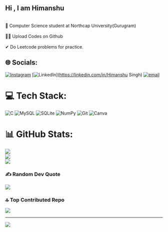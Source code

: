 ## Hi , I am Himanshu

<br>🧠 Computer Science student at Northcap University(Gurugram)</br>
<br>🧑‍💻 Upload Codes on Github</br>
<br>✔ Do Leetcode problems for practice.</br>


## 🌐 Socials:
[![Instagram](https://img.shields.io/badge/Instagram-%23E4405F.svg?logo=Instagram&logoColor=white)](https://instagram.com/himanshu_singh240407) [![LinkedIn](https://img.shields.io/badge/LinkedIn-%230077B5.svg?logo=linkedin&logoColor=white)](https://linkedin.com/in/Himanshu Singh) [![email](https://img.shields.io/badge/Email-D14836?logo=gmail&logoColor=white)](mailto:hs619689@gmail.com) 

# 💻 Tech Stack:
![C](https://img.shields.io/badge/c-%2300599C.svg?style=for-the-badge&logo=c&logoColor=white) ![MySQL](https://img.shields.io/badge/mysql-4479A1.svg?style=for-the-badge&logo=mysql&logoColor=white) ![SQLite](https://img.shields.io/badge/sqlite-%2307405e.svg?style=for-the-badge&logo=sqlite&logoColor=white) ![NumPy](https://img.shields.io/badge/numpy-%23013243.svg?style=for-the-badge&logo=numpy&logoColor=white) ![Git](https://img.shields.io/badge/git-%23F05033.svg?style=for-the-badge&logo=git&logoColor=white) ![Canva](https://img.shields.io/badge/Canva-%2300C4CC.svg?style=for-the-badge&logo=Canva&logoColor=white)
# 📊 GitHub Stats:
![](https://github-readme-stats.vercel.app/api?username=STROKE-MODS&theme=merko&hide_border=false&include_all_commits=true&count_private=false)<br/>
![](https://nirzak-streak-stats.vercel.app/?user=STROKE-MODS&theme=merko&hide_border=false)<br/>
![](https://github-readme-stats.vercel.app/api/top-langs/?username=STROKE-MODS&theme=merko&hide_border=false&include_all_commits=true&count_private=false&layout=compact)

### ✍️ Random Dev Quote
![](https://quotes-github-readme.vercel.app/api?type=horizontal&theme=merko)

### 🔝 Top Contributed Repo
![](https://github-contributor-stats.vercel.app/api?username=STROKE-MODS&limit=5&theme=ocean_dark&combine_all_yearly_contributions=true)

---
[![](https://visitcount.itsvg.in/api?id=STROKE-MODS&icon=0&color=0)](https://visitcount.itsvg.in)

<!-- Proudly created with GPRM ( https://gprm.itsvg.in ) -->
